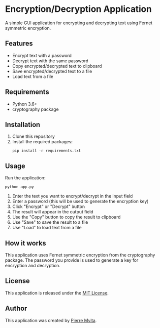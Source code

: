 # Encryption/Decryption Application

A simple GUI application for encrypting and decrypting text using Fernet symmetric encryption.

## Features

- Encrypt text with a password
- Decrypt text with the same password
- Copy encrypted/decrypted text to clipboard
- Save encrypted/decrypted text to a file
- Load text from a file

## Requirements

- Python 3.6+
- cryptography package

## Installation

1. Clone this repository
2. Install the required packages:
   ```
   pip install -r requirements.txt
   ```

## Usage

Run the application:
```
python app.py
```

1. Enter the text you want to encrypt/decrypt in the input field
2. Enter a password (this will be used to generate the encryption key)
3. Click "Encrypt" or "Decrypt" button
4. The result will appear in the output field
5. Use the "Copy" button to copy the result to clipboard
6. Use "Save" to save the result to a file
7. Use "Load" to load text from a file

## How it works

This application uses Fernet symmetric encryption from the cryptography package. The password you provide is used to generate a key for encryption and decryption.

## License

This application is released under the [MIT License](https://choosealicense.com/licenses/mit/).

## Author

This application was created by [Pierre Mvita](https://github.com/pmvita).